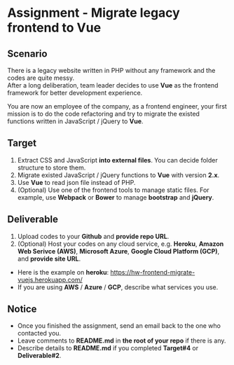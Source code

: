 # Assignment - Migrate legacy frontend to Vue

## Scenario

There is a legacy website written in PHP without any framework and the codes are quite messy.  
After a long deliberation, team leader decides to use __Vue__ as the frontend framework for better development experience.  

You are now an employee of the company, as a frontend engineer, your first mission is to do the code refactoring and try to migrate the existed functions written in JavaScript / jQuery to __Vue__.

## Target

1. Extract CSS and JavaScript __into external files__. You can decide folder structure to store them.
2. Migrate existed JavaScript / jQuery functions to __Vue__ with version __2.x__.
3. Use __Vue__ to read json file instead of PHP.
4. (Optional) Use one of the frontend tools to manage static files. For example, use __Webpack__ or __Bower__ to manage __bootstrap__ and __jQuery__.

## Deliverable

1. Upload codes to your __Github__ and __provide repo URL__.
2. (Optional) Host your codes on any cloud service, e.g. __Heroku__, __Amazon Web Serivce (AWS)__, __Microsoft Azure__, __Google Cloud Platform (GCP)__, and __provide site URL__.   
  * Here is the example on __heroku__: https://hw-frontend-migrate-vuejs.herokuapp.com/
  * If you are using __AWS__ / __Azure__ / __GCP__, describe what services you use. 

## Notice

* Once you finished the assignment, send an email back to the one who contacted you.
* Leave comments to __README.md__ in __the root of your repo__ if there is any.
* Describe details to __README.md__ if you completed __Target#4__ or __Deliverable#2__.
